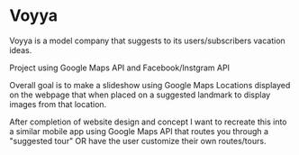 # Voyya

Voyya is a model company that suggests to its users/subscribers vacation ideas.

Project using Google Maps API and Facebook/Instgram API

Overall goal is to make a slideshow using Google Maps Locations displayed on the webpage that when placed on a suggested landmark to display images from that location. 

After completion of website design and concept I want to recreate this into a similar mobile app using Google Maps API that routes you through a "suggested tour" OR
have the user customize their own routes/tours.
